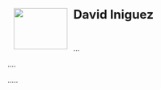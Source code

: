 <!DOCTYPE html>
<html>

<head>
<meta http-equiv=Content-Type content="text/html; charset=UTF-8">

</head>

<body lang=ES-AR>

<p class=MsoNormal><img width=106 height=81
src="https://github.com/dcornejofmq/grupo_3_almacenFrancisco/blob/master/DavidIniguez.jpg" align=left hspace=12
</p>

<p class=MsoNormal><b><span style='font-size:18.0pt;line-height:107%'>David Iniguez</span></b></p>

<p class=MsoNormal>&nbsp;</p>

<p class=MsoNormal style='text-align:justify'>...</p>

<p class=MsoNormal style='text-align:justify'>....</p>

<p class=MsoNormal style='text-align:justify'>.....</p>

</div>

</body>

</html>
